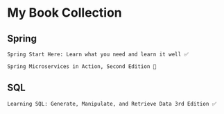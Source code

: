 # My Book Collection



## Spring
    Spring Start Here: Learn what you need and learn it well ✅ 
    
    Spring Microservices in Action, Second Edition 🔄
    
## SQL
    Learning SQL: Generate, Manipulate, and Retrieve Data 3rd Edition ✅ 

